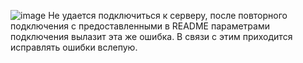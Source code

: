 ![image](https://github.com/MatthewS-M/de-project-sprint-1/assets/117388645/e8d83b80-510e-492a-9348-6b574ce60870)
Не удается подключиться к серверу, после повторного подключения с предоставленными в README параметрами подключения вылазит эта же ошибка. В связи с этим приходится исправлять ошибки вслепую.
